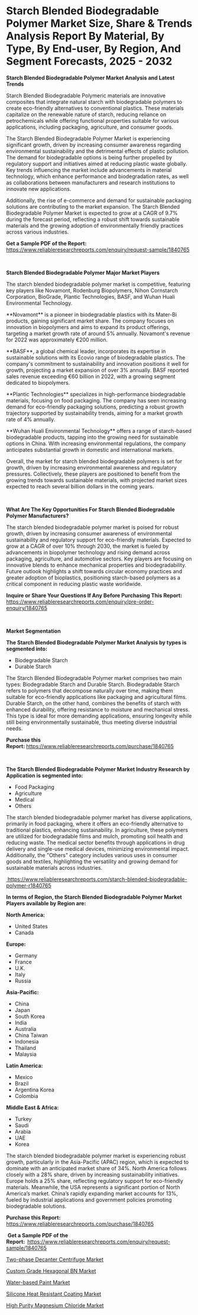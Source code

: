 <p><h1>Starch Blended Biodegradable Polymer Market Size, Share & Trends Analysis Report By Material, By Type, By End-user, By Region, And Segment Forecasts, 2025 - 2032</h1></p><p><strong>Starch Blended Biodegradable Polymer Market Analysis and Latest Trends</strong></p>
<p><p>Starch Blended Biodegradable Polymeric materials are innovative composites that integrate natural starch with biodegradable polymers to create eco-friendly alternatives to conventional plastics. These materials capitalize on the renewable nature of starch, reducing reliance on petrochemicals while offering functional properties suitable for various applications, including packaging, agriculture, and consumer goods.</p><p>The Starch Blended Biodegradable Polymer Market is experiencing significant growth, driven by increasing consumer awareness regarding environmental sustainability and the detrimental effects of plastic pollution. The demand for biodegradable options is being further propelled by regulatory support and initiatives aimed at reducing plastic waste globally. Key trends influencing the market include advancements in material technology, which enhance performance and biodegradation rates, as well as collaborations between manufacturers and research institutions to innovate new applications.</p><p>Additionally, the rise of e-commerce and demand for sustainable packaging solutions are contributing to the market expansion. The Starch Blended Biodegradable Polymer Market is expected to grow at a CAGR of 9.7% during the forecast period, reflecting a robust shift towards sustainable materials and the growing adoption of environmentally friendly practices across various industries.</p></p>
<p><strong>Get a Sample PDF of the Report:&nbsp;</strong> <a href="https://www.reliableresearchreports.com/enquiry/request-sample/1840765?utm_campaign=114&utm_medium=2&utm_source=Github&utm_content=ia&utm_term=03022025&utm_id=starch-blended-biodegradable-polymer">https://www.reliableresearchreports.com/enquiry/request-sample/1840765</a></p>
<p>&nbsp;</p>
<p><strong>Starch Blended Biodegradable Polymer Major Market Players</strong></p>
<p><p>The starch blended biodegradable polymer market is competitive, featuring key players like Novamont, Rodenburg Biopolymers, Nihon Cornstarch Corporation, BioGrade, Plantic Technologies, BASF, and Wuhan Huali Environmental Technology.</p><p>**Novamont** is a pioneer in biodegradable plastics with its Mater-Bi products, gaining significant market share. The company focuses on innovation in biopolymers and aims to expand its product offerings, targeting a market growth rate of around 5% annually. Novamont's revenue for 2022 was approximately €200 million.</p><p>**BASF**, a global chemical leader, incorporates its expertise in sustainable solutions with its Ecovio range of biodegradable plastics. The company's commitment to sustainability and innovation positions it well for growth, projecting a market expansion of over 3% annually. BASF reported sales revenue exceeding €60 billion in 2022, with a growing segment dedicated to biopolymers.</p><p>**Plantic Technologies** specializes in high-performance biodegradable materials, focusing on food packaging. The company has seen increasing demand for eco-friendly packaging solutions, predicting a robust growth trajectory supported by sustainability trends, aiming for a market growth rate of 4% annually.</p><p>**Wuhan Huali Environmental Technology** offers a range of starch-based biodegradable products, tapping into the growing need for sustainable options in China. With increasing environmental regulations, the company anticipates substantial growth in domestic and international markets.</p><p>Overall, the market for starch blended biodegradable polymers is set for growth, driven by increasing environmental awareness and regulatory pressures. Collectively, these players are positioned to benefit from the growing trends towards sustainable materials, with projected market sizes expected to reach several billion dollars in the coming years.</p></p>
<p>&nbsp;</p>
<p><strong>What Are The Key Opportunities For Starch Blended Biodegradable Polymer Manufacturers?</strong></p>
<p><p>The starch blended biodegradable polymer market is poised for robust growth, driven by increasing consumer awareness of environmental sustainability and regulatory support for eco-friendly materials. Expected to grow at a CAGR of over 10% through 2030, the market is fueled by advancements in biopolymer technology and rising demand across packaging, agriculture, and automotive sectors. Key players are focusing on innovative blends to enhance mechanical properties and biodegradability. Future outlook highlights a shift towards circular economy practices and greater adoption of bioplastics, positioning starch-based polymers as a critical component in reducing plastic waste worldwide.</p></p>
<p><strong>Inquire or Share Your Questions If Any Before Purchasing This Report:</strong> <a href="https://www.reliableresearchreports.com/enquiry/pre-order-enquiry/1840765?utm_campaign=114&utm_medium=2&utm_source=Github&utm_content=ia&utm_term=03022025&utm_id=starch-blended-biodegradable-polymer">https://www.reliableresearchreports.com/enquiry/pre-order-enquiry/1840765</a></p>
<p>&nbsp;</p>
<p><strong>Market Segmentation</strong></p>
<p><strong>The Starch Blended Biodegradable Polymer Market Analysis by types is segmented into:</strong></p>
<p><ul><li>Biodegradable Starch</li><li>Durable Starch</li></ul></p>
<p><p>The Starch Blended Biodegradable Polymer market comprises two main types: Biodegradable Starch and Durable Starch. Biodegradable Starch refers to polymers that decompose naturally over time, making them suitable for eco-friendly applications like packaging and agricultural films. Durable Starch, on the other hand, combines the benefits of starch with enhanced durability, offering resistance to moisture and mechanical stress. This type is ideal for more demanding applications, ensuring longevity while still being environmentally sustainable, thus meeting diverse industrial needs.</p></p>
<p><strong>Purchase this Report:&nbsp;</strong><a href="https://www.reliableresearchreports.com/purchase/1840765?utm_campaign=114&utm_medium=2&utm_source=Github&utm_content=ia&utm_term=03022025&utm_id=starch-blended-biodegradable-polymer">https://www.reliableresearchreports.com/purchase/1840765</a></p>
<p>&nbsp;</p>
<p><strong>The Starch Blended Biodegradable Polymer Market Industry Research by Application is segmented into:</strong></p>
<p><ul><li>Food Packaging</li><li>Agriculture</li><li>Medical</li><li>Others</li></ul></p>
<p><p>The starch blended biodegradable polymer market has diverse applications, primarily in food packaging, where it offers an eco-friendly alternative to traditional plastics, enhancing sustainability. In agriculture, these polymers are utilized for biodegradable films and mulch, promoting soil health and reducing waste. The medical sector benefits through applications in drug delivery and single-use medical devices, minimizing environmental impact. Additionally, the "Others" category includes various uses in consumer goods and textiles, highlighting the versatility and growing demand for sustainable materials across industries.</p></p>
<p><a href="https://www.reliableresearchreports.com/starch-blended-biodegradable-polymer-r1840765?utm_campaign=114&utm_medium=2&utm_source=Github&utm_content=ia&utm_term=03022025&utm_id=starch-blended-biodegradable-polymer">&nbsp;https://www.reliableresearchreports.com/starch-blended-biodegradable-polymer-r1840765</a></p>
<p><strong>In terms of Region, the Starch Blended Biodegradable Polymer Market Players available by Region are:</strong></p>
<p>
    <p> <strong> North America: </strong>
        <ul>
            <li>United States</li>
            <li>Canada</li>
        </ul>
        </p> 
    <p> <strong> Europe: </strong>
        <ul>
            <li>Germany</li>
            <li>France</li>
            <li>U.K.</li>
            <li>Italy</li>
            <li>Russia</li>
        </ul>
        </p> 
    <p> <strong> Asia-Pacific: </strong>
        <ul>
            <li>China</li>
            <li>Japan</li>
            <li>South Korea</li>
            <li>India</li>
            <li>Australia</li>
            <li>China Taiwan</li>
            <li>Indonesia</li>
            <li>Thailand</li>
            <li>Malaysia</li>
        </ul>
        </p> 
    <p> <strong> Latin America: </strong>
        <ul>
            <li>Mexico</li>
            <li>Brazil</li>
            <li>Argentina Korea</li>
            <li>Colombia</li>
        </ul>
        </p> 
    <p> <strong> Middle East & Africa: </strong>
        <ul>
            <li>Turkey</li>
            <li>Saudi</li>
            <li>Arabia</li>
            <li>UAE</li>
            <li>Korea</li>
        </ul>
    </p>
    </p>
<p><p>The starch blended biodegradable polymer market is experiencing robust growth, particularly in the Asia-Pacific (APAC) region, which is expected to dominate with an anticipated market share of 34%. North America follows closely with a 28% share, driven by increasing sustainability initiatives. Europe holds a 25% share, reflecting regulatory support for eco-friendly materials. Meanwhile, the USA represents a significant portion of North America’s market. China’s rapidly expanding market accounts for 13%, fueled by industrial applications and government policies promoting biodegradable solutions.</p></p>
<p><strong>Purchase this Report: </strong><a href="https://www.reliableresearchreports.com/purchase/1840765?utm_campaign=114&utm_medium=2&utm_source=Github&utm_content=ia&utm_term=03022025&utm_id=starch-blended-biodegradable-polymer">https://www.reliableresearchreports.com/purchase/1840765</a></p>
<p>&nbsp;<strong>Get a Sample PDF of the Report:&nbsp;&nbsp;</strong><a href="https://www.reliableresearchreports.com/enquiry/request-sample/1840765?utm_campaign=114&utm_medium=2&utm_source=Github&utm_content=ia&utm_term=03022025&utm_id=starch-blended-biodegradable-polymer">https://www.reliableresearchreports.com/enquiry/request-sample/1840765</a></p>
<p><strong></strong></p>
<p><p><a href="https://github.com/donnettaletizia/Market-Research-Report-List-1/blob/main/two-phase-decanter-centrifuge-market.md?utm_campaign=114&utm_medium=2&utm_source=Github&utm_content=ia&utm_term=03022025&utm_id=starch-blended-biodegradable-polymer">Two-phase Decanter Centrifuge Market</a></p><p><a href="https://github.com/boisetwa16/Market-Research-Report-List-1/blob/main/custom-grade-hexagonal-bn-market.md?utm_campaign=114&utm_medium=2&utm_source=Github&utm_content=ia&utm_term=03022025&utm_id=starch-blended-biodegradable-polymer">Custom Grade Hexagonal BN Market</a></p><p><a href="https://github.com/bogganbillie6969/Market-Research-Report-List-1/blob/main/water-based-paint-market.md?utm_campaign=114&utm_medium=2&utm_source=Github&utm_content=ia&utm_term=03022025&utm_id=starch-blended-biodegradable-polymer">Water-based Paint Market</a></p><p><a href="https://github.com/zupankocka/Market-Research-Report-List-1/blob/main/silicone-heat-resistant-coating-market.md?utm_campaign=114&utm_medium=2&utm_source=Github&utm_content=ia&utm_term=03022025&utm_id=starch-blended-biodegradable-polymer">Silicone Heat Resistant Coating Market</a></p><p><a href="https://github.com/alberthagorsuch/Market-Research-Report-List-1/blob/main/high-purity-magnesium-chloride-market.md?utm_campaign=114&utm_medium=2&utm_source=Github&utm_content=ia&utm_term=03022025&utm_id=starch-blended-biodegradable-polymer">High Purity Magnesium Chloride Market</a></p></p>